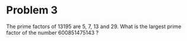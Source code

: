 Problem 3
=========
The prime factors of 13195 are 5, 7, 13 and 29. What is the largest prime factor of the number 600851475143 ?
